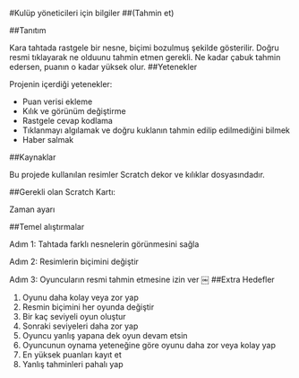 #Kulüp yöneticileri için bilgiler
##(Tahmin et)

##Tanıtım

Kara tahtada rastgele bir nesne, biçimi bozulmuş şekilde gösterilir. Doğru resmi tıklayarak ne olduunu tahmin etmen gerekli. Ne kadar çabuk tahmin edersen, puanın o kadar yüksek olur.
##Yetenekler

Projenin içerdiği yetenekler: 

* Puan verisi ekleme
* Kılık ve görünüm değiştirme
* Rastgele cevap kodlama
* Tıklanmayı algılamak ve doğru kuklanın tahmin edilip edilmediğini bilmek
* Haber salmak

##Kaynaklar

Bu projede kullanılan resimler Scratch dekor ve kılıklar dosyasındadır.

##Gerekli olan Scratch Kartı:

Zaman ayarı

##Temel alıştırmalar

Adım 1: Tahtada farklı nesnelerin görünmesini sağla

Adım 2: Resimlerin biçimini değiştir

Adım 3: Oyuncuların resmi tahmin etmesine izin ver
￼
##Extra Hedefler
1. Oyunu daha kolay veya zor yap
2. Resmin biçimini her oyunda değiştir
3. Bir kaç seviyeli oyun oluştur
4. Sonraki seviyeleri daha zor yap
5. Oyuncu yanlış yapana dek oyun devam etsin
6. Oyuncunun oynama yeteneğine göre oyunu daha zor veya kolay yap
7. En yüksek puanları kayıt et
8. Yanlış tahminleri pahalı yap
